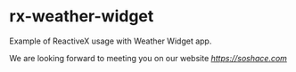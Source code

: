# rx-weather-widget
Example of ReactiveX usage with Weather Widget app.

 We are looking forward to meeting you on our website *https://soshace.com*
